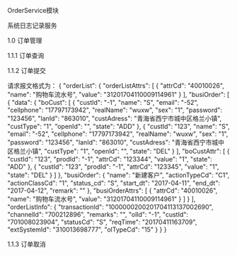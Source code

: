 OrderService模块

系统日志记录服务

1.0 订单管理

1.1.1 订单查询

1.1.2 订单提交





请求报文格式为：
{
    "orderList": {
        "orderListAttrs": [
            {
                "attrCd": "40010026",
                "name": "购物车流水号",
                "value": "31201704110009114961"
            }
        ],
        "busiOrder": [
            {
                "data": {
                    "boCust": [
                        {
                            "custId": "-1",
                            "name": "S",
                            "email": "-52",
                            "cellphone": "17797173942",
                            "realName": "wuxw",
                            "sex": "1",
                            "password": "123456",
                            "lanId": "863010",
                            "custAdress": "青海省西宁市城中区格兰小镇",
                            "custType": "1",
                            "openId": "",
                            "state": "ADD"
                        },
                        {
                            "custId": "123",
                            "name": "S",
                            "email": "-52",
                            "cellphone": "17797173942",
                            "realName": "wuxw",
                            "sex": "1",
                            "password": "123456",
                            "lanId": "863010",
                            "custAdress": "青海省西宁市城中区格兰小镇",
                            "custType": "1",
                            "openId": "",
                            "state": "DEL"
                        }
                    ],
                    "boCustAttr": [
                        {
                            "custId": "123",
                            "prodId": "-1",
                            "attrCd": "123344",
                            "value": "1",
                            "state": "ADD"
                        },
                        {
                            "custId": "123",
                            "prodId": "-1",
                            "attrCd": "123345",
                            "value": "1",
                            "state": "DEL"
                        }
                    ]
                },
                "busiOrder": {
                    "name": "新建客户",
                    "actionTypeCd": "C1",
                    "actionClassCd": "1",
                    "status_cd": "S",
                    "start_dt": "2017-04-11",
                    "end_dt": "2017-04-12",
                    "remark": ""
                },
                "busiOrderAttrs": [
                    {
                        "attrCd": "40010026",
                        "name": "购物车流水号",
                        "value": "31201704110009114961"
                    }
                ]
            }
        ],
        "orderListInfo": {
            "transactionId": "1000000200201704113137002690",
            "channelId": "700212896",
            "remarks": "",
            "olId": "-1",
            "custId": "701008023904",
            "statusCd": "S",
            "reqTime": "20170411163709",
            "extSystemId": "310013698777",
            "olTypeCd": "15"
        }
    }
}

1.1.3 订单取消